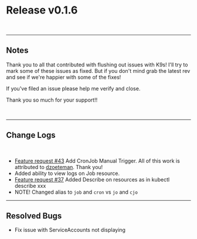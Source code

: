 # Release v0.1.6

<br/>

---
## Notes

Thank you to all that contributed with flushing out issues with K9s! I'll try
to mark some of these issues as fixed. But if you don't mind grab the latest
rev and see if we're happier with some of the fixes!

If you've filed an issue please help me verify and close.

Thank you so much for your support!!

<br/>

---
## Change Logs

<br/>

+ [Feature request #43](https://github.com/kswapd/k13s/issues/43) Add CronJob Manual Trigger.
  All of this work is attributed to [dzoeteman](https://github.com/dzoeteman). Thank you!
+ Added ability to view logs on Job resource.
+ [Feature request #37](https://github.com/kswapd/k13s/issues/37) Added Describe on resources as
  in kubectl describe xxx
+ NOTE! Changed alias to `job` and `cron` vs `jo` and `cjo`

---
## Resolved Bugs

- Fix issue with ServiceAccounts not displaying
